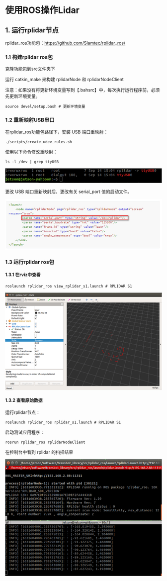 # 使用ROS操作Lidar

## 1. 运行rplidar节点

rplidar_ros功能包：https://github.com/Slamtec/rplidar_ros/

### 1.1 构建rplidar ros包

克隆功能包到src文件夹下

运行 catkin_make 来构建 rplidarNode 和 rplidarNodeClient

注意：如果没有将更新环境变量写到【.bahsrc】中，每次执行运行程序前，必须先更新环境变量。

````
source devel/setup.bash # 更新环境变量
````

### 1.2 重新映射USB串口

在rplidar_ros功能包路径下，安装 USB 端口重映射：

````
./scripts/create_udev_rules.sh
````

使用以下命令修改重映射：

````
ls -l /dev | grep ttyUSB
````

![图片](Image/图片.png)

更改 USB 端口重新映射后，更改有关 serial_port 值的启动文件。

![图片1](Image/图片1.png)

### 1.3 运行rplidar ros包

#### 1.3.1 在rviz中查看

````
roslaunch rplidar_ros view_rplidar_s1.launch # RPLIDAR S1
````

![3](Image/3.png)

#### 1.3.2 查看原始数据

运行rplidar节点：

````
roslaunch rplidar_ros rplidar_s1.launch # RPLIDAR S1
````

启动测试应用程序：

`````
rosrun rplidar_ros rplidarNodeClient
`````

在控制台中看到 rplidar 的扫描结果

![4](Image/4.png)
